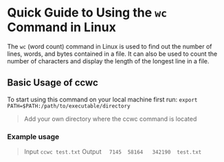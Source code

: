 # Quick Guide to Using the `wc` Command in Linux

The `wc` (word count) command in Linux is used to find out the number of lines, words, and bytes contained in a file. It can also be used to count the number of characters and display the length of the longest line in a file.

## Basic Usage of ccwc

To start using this command on your local machine first run:
`export PATH=$PATH:/path/to/executable/directory`

> Add your own directory where the ccwc command is located

### Example usage

> Input
> `ccwc test.txt`
> Output
> `  7145  58164   342190  test.txt`
